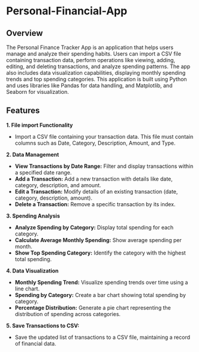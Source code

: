 # Personal-Financial-App

## Overview
The Personal Finance Tracker App is an application that helps users manage and analyze their spending habits. 
Users can import a CSV file containing transaction data, perform operations like viewing, adding,
editing, and deleting transactions, and analyze spending patterns. 
The app also includes data visualization capabilities, displaying monthly spending trends and top spending categories. 
This application is built using Python and uses libraries like Pandas for data handling, and Matplotlib, and Seaborn for visualization.

## Features
**1. File import Functionality**
* Import a CSV file containing your transaction data. This file must contain columns such as Date, Category, Description, Amount, and Type.

**2. Data Management**
* **View Transactions by Date Range:** Filter and display transactions within a
specified date range.
* **Add a Transaction:** Add a new transaction with details like date, category,
description, and amount.
* **Edit a Transaction:** Modify details of an existing transaction (date,
category, description, amount).
* **Delete a Transaction:** Remove a specific transaction by its index.

**3. Spending Analysis**
* **Analyze Spending by Category:** Display total spending for each category.
* **Calculate Average Monthly Spending:** Show average spending per month.
* **Show Top Spending Category:** Identify the category with the highest total spending.

**4. Data Visualization**
* **Monthly Spending Trend:** Visualize spending trends over time using a line
chart. 
* **Spending by Category:** Create a bar chart showing total spending by category.
* **Percentage Distribution:** Generate a pie chart representing the distribution of spending across categories.

**5. Save Transactions to CSV:** 
* Save the updated list of transactions to a CSV file, maintaining a record of
financial data.